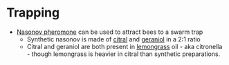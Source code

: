 # Trapping

* [Nasonov pheromone] can be used to attract bees to a swarm trap
    * Synthetic nasonov is made of [citral] and [geraniol] in a 2:1 ratio
    * Citral and geraniol are both present in [lemongrass] oil - aka citronella - though lemongrass is heavier in citral than synthetic preparations.

[Methods of trapping feral swarms]: http://feralhoneybees.homestead.com/methods.html

[Nasonov pheromone]: https://en.wikipedia.org/wiki/Nasonov_pheromone
[citral]: https://en.wikipedia.org/wiki/Citral
[geraniol]: https://en.wikipedia.org/wiki/Geraniol
[lemongrass]: https://en.wikipedia.org/wiki/Cymbopogon
